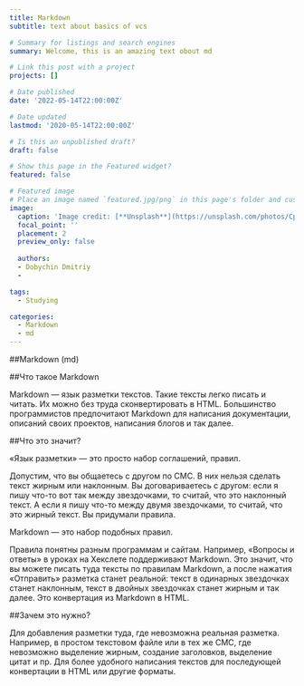```yaml
---
title: Markdown
subtitle: text about basics of vcs

# Summary for listings and search engines
summary: Welcome, this is an amazing text obout md

# Link this post with a project
projects: []

# Date published
date: '2022-05-14T22:00:00Z'

# Date updated
lastmod: '2020-05-14T22:00:00Z'

# Is this an unpublished draft?
draft: false

# Show this page in the Featured widget?
featured: false

# Featured image
# Place an image named `featured.jpg/png` in this page's folder and customize its options here.
image:
  caption: 'Image credit: [**Unsplash**](https://unsplash.com/photos/CpkOjOcXdUY)'
  focal_point: ''
  placement: 2
  preview_only: false
  
  authors:
  - Dobychin Dmitriy
  - 

tags:
  - Studying

categories:
  - Markdown
  - md
---
```


##Markdown (md) 

##Что такое Markdown

Markdown — язык разметки текстов. Такие тексты легко писать и читать. Их можно без труда сконвертировать в HTML. Большинство программистов предпочитают Markdown для написания документации, описаний своих проектов, написания блогов и так далее.

##Что это значит?

«Язык разметки» — это просто набор соглашений, правил.

Допустим, что вы общаетесь с другом по СМС. В них нельзя сделать текст жирным или наклонным. Вы договариваетесь с другом: если я пишу что-то вот так между звездочками, то считай, что это наклонный текст. А если я пишу что-то между двумя звездочками, то считай, что это жирный текст. Вы придумали правила.

Markdown — это набор подобных правил.

Правила понятны разным программам и сайтам. Например, «Вопросы и ответы» в уроках на Хекслете поддерживают Markdown. Это значит, что вы можете писать туда тексты по правилам Markdown, а после нажатия «Отправить» разметка станет реальной: текст в одинарных звездочках станет наклонным, текст в двойных звездочках станет жирным и так далее. Это конвертация из Markdown в HTML.

##Зачем это нужно?

Для добавления разметки туда, где невозможна реальная разметка. Например, в простом текстовом файле или в тех же СМС, где невозможно выделение жирным, создание заголовков, выделение цитат и пр.
Для более удобного написания текстов для последующей конвертации в HTML или другие форматы.
